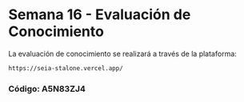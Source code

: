 # Semana 16 - Evaluación de Conocimiento
La evaluación de conocimiento se realizará a través de la plataforma:
```bash
https://seia-stalone.vercel.app/
```

### Código: A5N83ZJ4
